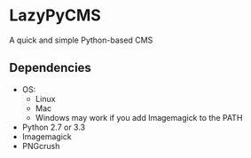 LazyPyCMS
=========

A quick and simple Python-based CMS

Dependencies
------------
  * OS:
    * Linux
    * Mac
    * Windows may work if you add Imagemagick to the PATH
  * Python 2.7 or 3.3
  * Imagemagick
  * PNGcrush
